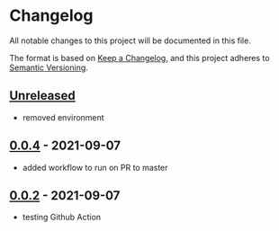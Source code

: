 # Changelog

All notable changes to this project will be documented in this file.

The format is based on [Keep a Changelog](https://keepachangelog.com/en/1.0.0/),
and this project adheres to [Semantic Versioning](https://semver.org/spec/v2.0.0.html).

## [Unreleased]

- removed environment

## [0.0.4] - 2021-09-07

- added workflow to run on PR to master

## [0.0.2] - 2021-09-07

-   testing Github Action

[Unreleased]: https://github.com/wesleyegberto/gh-actions-java/compare/0.0.4...HEAD

[0.0.4]: https://github.com/wesleyegberto/gh-actions-java/compare/0.0.2...0.0.4

[0.0.2]: https://github.com/wesleyegberto/gh-actions-java/compare/9eb8641e11dd74480706b51f592f4854fcf355e5...0.0.2
